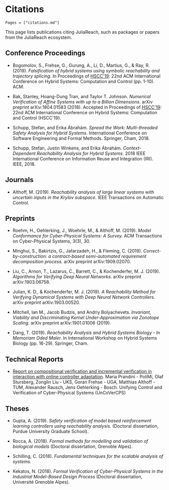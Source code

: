 # Citations

```@contents
Pages = ["citations.md"]
```

This page lists publications citing JuliaReach, such as packages or papers from the JuliaReach ecosystem.

## Conference Proceedings

- Bogomolov, S., Frehse, G., Gurung, A., Li, D., Martius, G., & Ray, R. (2019). *Falsification of hybrid systems using symbolic reachability and trajectory splicing.* In Proceedings of [HSCC'19](http://hscc2019.eecs.umich.edu/): 22nd ACM International Conference on Hybrid Systems: Computation and Control (pp. 1-10). ACM.

- Bak, Stanley, Hoang-Dung Tran, and Taylor T. Johnson. *Numerical Verification of Affine Systems with up to a Billion Dimensions.* arXiv preprint arXiv:1804.01583 (2018). Accepted in Proceedings of [HSCC'19](http://hscc2019.eecs.umich.edu/): 22nd ACM International Conference on Hybrid Systems: Computation and Control (HSCC'19).

- Schupp, Stefan, and Erika Ábrahám. *Spread the Work: Multi-threaded Safety Analysis for Hybrid Systems.* International Conference on Software Engineering and Formal Methods. Springer, Cham, 2018.

- Schupp, Stefan, Justin Winkens, and Erika Ábrahám. *Context-Dependent Reachability Analysis for Hybrid Systems.* 2018 IEEE International Conference on Information Reuse and Integration (IRI). IEEE, 2018.

## Journals

- Althoff, M. (2019). *Reachability analysis of large linear systems with uncertain inputs in the Krylov subspace.* IEEE Transactions on Automatic Control.

## Preprints

- Roehm, H., Oehlerking, J., Woehrle, M., & Althoff, M. (2019). *Model Conformance for Cyber-Physical Systems: A Survey.* ACM Transactions on Cyber-Physical Systems, 3(3), 30.

- Minghui, S., Bakirtzis, G., Jafarzadeh, H., & Fleming, C. (2019). *Correct-by-construction: a contract-based semi-automated requirement decomposition process.* arXiv preprint arXiv:1909.02070.

- Liu, C., Arnon, T., Lazarus, C., Barrett, C., & Kochenderfer, M. J. (2019). *Algorithms for Verifying Deep Neural Networks.* arXiv preprint arXiv:1903.06758.

- Julian, K. D., & Kochenderfer, M. J. (2019). *A Reachability Method for Verifying Dynamical Systems with Deep Neural Network Controllers.* arXiv preprint arXiv:1903.00520.

- Mitchell, Ian M., Jacob Budzis, and Andriy Bolyachevets. *Invariant, Viability and Discriminating Kernel Under-Approximation via Zonotope Scaling.* arXiv preprint arXiv:1901.01006 (2019).

- Dang, T. (2019). *Reachability Analysis and Hybrid Systems Biology - In Memoriam Oded Maler.* In International Workshop on Hybrid Systems Biology (pp. 16-29). Springer, Cham.

## Technical Reports

- [Report on compositional verification and incremental verification in interaction with online controller adaptation](https://cps-vo.org/file/60135/download/167990). Maria Prandini - PoliMi, Olaf Stursberg, Zonglin Liu - UKS, Goran Frehse - UGA, Matthias Althoff - TUM, Alexander Rausch, Jens Oehlerking - Bosch. Unifying Control and Verification of Cyber-Physical Systems (UnCoVerCPS)

## Theses

- Gupta, A. (2019). *Safety verification of model based reinforcement learning controllers using reachability analysis.* (Doctoral dissertation, Purdue University Graduate School).

- Rocca, A. (2018). *Formal methods for modelling and validation of biological models* (Doctoral dissertation, Grenoble Alpes).

- Schilling, C. (2018). *Fundamental techniques for the scalable analysis of systems.*

- Kekatos, N. (2018). *Formal Verification of Cyber-Physical Systems in the Industrial Model-Based Design Process* (Doctoral dissertation, Université Grenoble Alpes).

